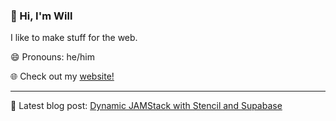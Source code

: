 ### 👋 Hi, I'm Will

 I like to make stuff for the web. 

😄 Pronouns: he/him

🌐 Check out my [website!](https://willmartian.com)

---

💬 Latest blog post: [Dynamic JAMStack with Stencil and Supabase](https://willmartian.com/posts/stencil-jamstack-supabase/) 

<!--
**willmartindev/willmartindev** is a ✨ _special_ ✨ repository because its `README.md` (this file) appears on your GitHub profile.

Here are some ideas to get you started:

- 🔭 I’m currently working on ...
- 🌱 I’m currently learning ...
- 👯 I’m looking to collaborate on ...
- 🤔 I’m looking for help with ...
- 💬 Ask me about ...
- 📫 How to reach me: ...
- 😄 Pronouns: ...
- ⚡ Fun fact: ...
-->
